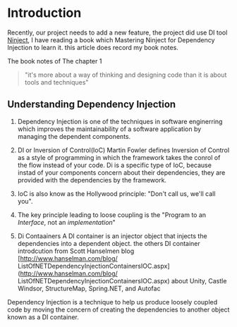 Introduction
==
Recently, our project needs to add a new feature, the project did use DI tool [Ninject](http://www.ninject.org/index.html), I have reading a book which Mastering Ninject for Dependency Injection to learn it. this article does record my book notes.

The book notes of The chapter 1

> "it's more about a way of thinking and designing code than it is about tools and techniques"
>

Understanding Dependency Injection
--
1. Dependency Injection is one of the techniques in software enginerring which improves the maintainability of a software application by managing the dependent components.

2. DI or Inversion of Control(IoC)
Martin Fowler defines Inversion of Control as a style of programming in which the framework takes the conrol of the flow instead of your code. 
Di is a specific type of IoC, because instad of your components concern about their dependencies, they are provided with the dependencies by the framework.

3. IoC is also know as the Hollywood principle: "Don't call us, we'll call you".
4. The key principle leading to loose coupling is the "Program to an *Interface*, not an *implementation*"
5. Di Contaainers
A DI container is an injector object that injects the dependencies into a dependent object.
 the others DI container introdcution from Scott Hanselmen blog [http://www.hanselman.com/blog/
ListOfNETDependencyInjectionContainersIOC.aspx](http://www.hanselman.com/blog/
ListOfNETDependencyInjectionContainersIOC.aspx) about Unity, Castle Windsor, StructureMap, Spring.NET, and Autofac

Dependency Injection is a technique to help us produce loosely coupled code by moving the concern of creating the dependencies to another object known as a DI container.


